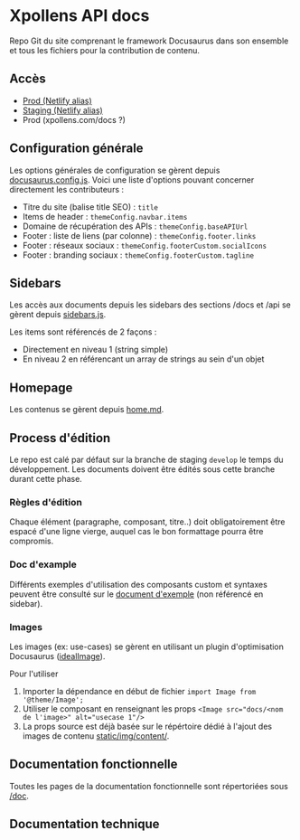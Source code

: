 # Xpollens API docs

Repo Git du site comprenant le framework Docusaurus dans son ensemble et tous les fichiers pour la contribution de contenu.

## Accès

- [Prod (Netlify alias)](https://s-money-documentation-site.netlify.app/)
- [Staging (Netlify alias)](https://develop--s-money-documentation-site.netlify.app/)
- Prod (xpollens.com/docs ?)

## Configuration générale

Les options générales de configuration se gèrent depuis [docusaurus.config.js](docusaurus.config.js). Voici une liste d'options pouvant concerner directement les contributeurs :

- Titre du site (balise title SEO) : `title`
- Items de header : `themeConfig.navbar.items`
- Domaine de récupération des APIs : `themeConfig.baseAPIUrl`
- Footer : liste de liens (par colonne) : `themeConfig.footer.links`
- Footer : réseaux sociaux : `themeConfig.footerCustom.socialIcons`
- Footer : branding sociaux : `themeConfig.footerCustom.tagline`

## Sidebars

Les accès aux documents depuis les sidebars des sections /docs et /api se gèrent depuis [sidebars.js](sidebars.js).

Les items sont référencés de 2 façons :

- Directement en niveau 1 (string simple)
- En niveau 2 en référencant un array de strings au sein d'un objet

## Homepage

Les contenus se gèrent depuis [home.md](docs/docs/home.md).

## Process d'édition

Le repo est calé par défaut sur la branche de staging `develop` le temps du développement. Les documents doivent être édités sous cette branche durant cette phase.

### Règles d'édition

Chaque élément (paragraphe, composant, titre..) doit obligatoirement être espacé d'une ligne vierge, auquel cas le bon formattage pourra être compromis.

### Doc d'example

Différents exemples d'utilisation des composants custom et syntaxes peuvent être consulté sur le [document d'exemple](docs/docs/examples/doc.md) (non référencé en sidebar).

### Images

Les images (ex: use-cases) se gèrent en utilisant un plugin d'optimisation Docusaurus ([idealImage](https://docusaurus.io/docs/2.0.0-beta.3/api/plugins/@docusaurus/plugin-ideal-image)).

Pour l'utiliser

1. Importer la dépendance en début de fichier `import Image from '@theme/Image';`
2. Utiliser le composant en renseignant les props `<Image src="docs/<nom de l'image>" alt="usecase 1"/>`
3. La props source est déjà basée sur le répértoire dédié à l'ajout des images de contenu [static/img/content/](static/img/content).

## Documentation fonctionnelle

Toutes les pages de la documentation fonctionnelle sont répertoriées sous [/doc](/docs).

## Documentation technique
